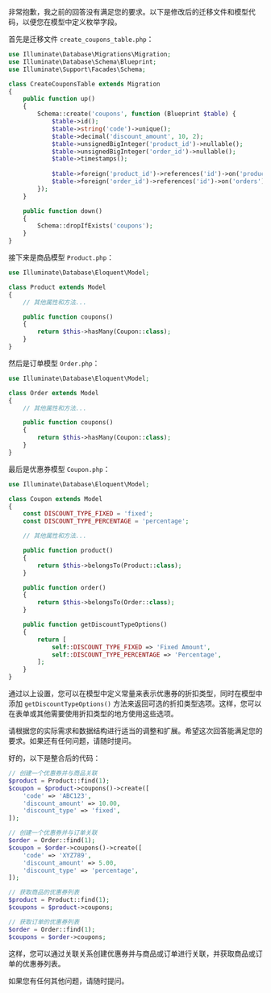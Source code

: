非常抱歉，我之前的回答没有满足您的要求。以下是修改后的迁移文件和模型代码，以便您在模型中定义枚举字段。

首先是迁移文件 `create_coupons_table.php`：

```php
use Illuminate\Database\Migrations\Migration;
use Illuminate\Database\Schema\Blueprint;
use Illuminate\Support\Facades\Schema;

class CreateCouponsTable extends Migration
{
    public function up()
    {
        Schema::create('coupons', function (Blueprint $table) {
            $table->id();
            $table->string('code')->unique();
            $table->decimal('discount_amount', 10, 2);
            $table->unsignedBigInteger('product_id')->nullable();
            $table->unsignedBigInteger('order_id')->nullable();
            $table->timestamps();
            
            $table->foreign('product_id')->references('id')->on('products')->onDelete('cascade');
            $table->foreign('order_id')->references('id')->on('orders')->onDelete('cascade');
        });
    }

    public function down()
    {
        Schema::dropIfExists('coupons');
    }
}
```

接下来是商品模型 `Product.php`：

```php
use Illuminate\Database\Eloquent\Model;

class Product extends Model
{
    // 其他属性和方法...

    public function coupons()
    {
        return $this->hasMany(Coupon::class);
    }
}
```

然后是订单模型 `Order.php`：

```php
use Illuminate\Database\Eloquent\Model;

class Order extends Model
{
    // 其他属性和方法...

    public function coupons()
    {
        return $this->hasMany(Coupon::class);
    }
}
```

最后是优惠券模型 `Coupon.php`：

```php
use Illuminate\Database\Eloquent\Model;

class Coupon extends Model
{
    const DISCOUNT_TYPE_FIXED = 'fixed';
    const DISCOUNT_TYPE_PERCENTAGE = 'percentage';

    // 其他属性和方法...

    public function product()
    {
        return $this->belongsTo(Product::class);
    }

    public function order()
    {
        return $this->belongsTo(Order::class);
    }

    public function getDiscountTypeOptions()
    {
        return [
            self::DISCOUNT_TYPE_FIXED => 'Fixed Amount',
            self::DISCOUNT_TYPE_PERCENTAGE => 'Percentage',
        ];
    }
}
```

通过以上设置，您可以在模型中定义常量来表示优惠券的折扣类型，同时在模型中添加 `getDiscountTypeOptions()` 方法来返回可选的折扣类型选项。这样，您可以在表单或其他需要使用折扣类型的地方使用这些选项。

请根据您的实际需求和数据结构进行适当的调整和扩展。希望这次回答能满足您的要求。如果还有任何问题，请随时提问。

好的，以下是整合后的代码：

```php
// 创建一个优惠券并与商品关联
$product = Product::find(1);
$coupon = $product->coupons()->create([
    'code' => 'ABC123',
    'discount_amount' => 10.00,
    'discount_type' => 'fixed',
]);

// 创建一个优惠券并与订单关联
$order = Order::find(1);
$coupon = $order->coupons()->create([
    'code' => 'XYZ789',
    'discount_amount' => 5.00,
    'discount_type' => 'percentage',
]);

// 获取商品的优惠券列表
$product = Product::find(1);
$coupons = $product->coupons;

// 获取订单的优惠券列表
$order = Order::find(1);
$coupons = $order->coupons;
```

这样，您可以通过关联关系创建优惠券并与商品或订单进行关联，并获取商品或订单的优惠券列表。

如果您有任何其他问题，请随时提问。
